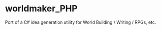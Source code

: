 worldmaker_PHP
==============

Port of a C# idea generation utility for World Building / Writing / RPGs, etc.
